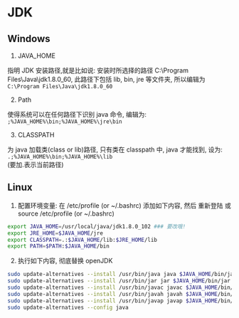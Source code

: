 # JDK

## Windows

1. JAVA_HOME

指明 JDK 安装路径,就是比如说: 安装时所选择的路径 C:\Program Files\Java\jdk1.8.0_60, 此路径下包括 lib, bin, jre 等文件夹, 所以编辑为  
`C:\Program Files\Java\jdk1.8.0_60`

2. Path

使得系统可以在任何路径下识别 java 命令, 编辑为:  
`;%JAVA_HOME%\bin;%JAVA_HOME%\jre\bin`

3. CLASSPATH

为 java 加载类(class or lib)路径, 只有类在 classpath 中, java 才能找到, 设为:  
`.;%JAVA_HOME%\bin;%JAVA_HOME%\lib`  
(要加.表示当前路径)

## Linux

1. 配置环境变量: 在 /etc/profile (or ~/.bashrc) 添加如下内容, 然后 重新登陆 或 source /etc/profile (or ~/.bashrc)

```bash
export JAVA_HOME=/usr/local/java/jdk1.8.0_102 ### 要改哦!
export JRE_HOME=$JAVA_HOME/jre
export CLASSPATH=.:$JAVA_HOME/lib:$JRE_HOME/lib
export PATH=$PATH:$JAVA_HOME/bin
```

2. 执行如下内容, 彻底替换 openJDK

```bash
sudo update-alternatives --install /usr/bin/java java $JAVA_HOME/bin/java 300
sudo update-alternatives --install /usr/bin/jar jar $JAVA_HOME/bin/jar 300
sudo update-alternatives --install /usr/bin/javac javac $JAVA_HOME/bin/javac 300
sudo update-alternatives --install /usr/bin/javah javah $JAVA_HOME/bin/javah 300
sudo update-alternatives --install /usr/bin/javap javap $JAVA_HOME/bin/javap 300
sudo update-alternatives --config java
```
